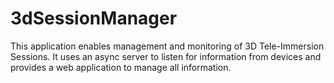 # 3dSessionManager
This application enables management and monitoring of 3D Tele-Immersion Sessions. It uses an async server to listen for information from devices and provides a web application to manage all information.
 
